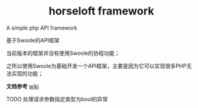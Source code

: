 # <center>horseloft framework</center>

A simple php API framework

基于Swoole的API框架

当前版本的框架并没有使用Swoole的协程功能；

之所以使用Swoole为基础开发一个API框架，主要是因为它可以实现很多PHP无法实现的功能；

**文档参考** [wiki](https://github.com/horseloft/horseloft-php/wiki)

TODO 
    处理请求参数指定类型为bool的异常

